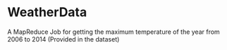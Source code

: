 # WeatherData
A MapReduce Job for getting the maximum temperature of the year from 2006 to 2014 (Provided in the dataset)
